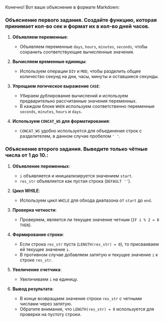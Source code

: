 Конечно! Вот ваше объяснение в формате Markdown:

### Объяснение первого задания. Создайте функцию, которая принимает кол-во сек и формат их в кол-во дней часов.

1. **Объявляем переменные**:

   - Объявляем переменные `days`, `hours`, `minutes`, `seconds`, чтобы сохранить соответствующие вычисленные значения.

2. **Вычисляем временные единицы**:

   - Используем операции `DIV` и `MOD`, чтобы разделить общее количество секунд на дни, часы, минуты и оставшиеся секунды.

3. **Упрощаем логическое выражение `CASE`**:

   - Убираем дублирование вычислений и используем предварительно рассчитанные значения переменных.
   - В каждом блоке `WHEN` используем соответственно переменные `seconds`, `minutes`, `hours` и `days`.

4. **Используем `CONCAT_WS` для форматирования**:
   - `CONCAT_WS` удобно используется для объединения строк с разделителем, в данном случае пробелом `' '`.

### Объяснение второго задания. Выведите только чётные числа от 1 до 10.:

1. **Объявление переменных**:

   - `i` объявляется и инициализируется значением `start`.
   - `res_str` объявляется как пустая строка (`DEFAULT ''`).

2. **Цикл WHILE**:

   - Используем цикл `WHILE` для обхода диапазона от `start` до `end`.

3. **Проверка четности**:

   - Проверяем, является ли текущее значение четным (`IF i % 2 = 0 THEN`).

4. **Формирование строки**:

   - Если строка `res_str` пуста (`LENGTH(res_str) = 0`), то присваиваем ей текущее значение `i`.
   - В противном случае добавляем запятую и текущее значение `i` к строке `res_str`.

5. **Увеличение счетчика**:

   - Увеличиваем `i` на единицу.

6. **Вывод результата**:
   - В конце возвращаем значение строки `res_str` с четными числами через запятую.
   - Обратите внимание, что `LENGTH(res_str) = 0` используется для проверки на пустоту строки.
